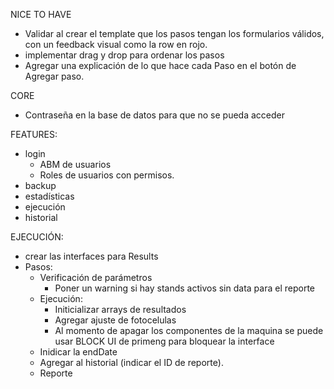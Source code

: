 NICE TO HAVE
- Validar al crear el template que los pasos tengan los formularios válidos, con un feedback visual como la row en rojo.
- implementar drag y drop para ordenar los pasos
- Agregar una explicación de lo que hace cada Paso en el botón de Agregar paso.

CORE
- Contraseña en la base de datos para que no se pueda acceder

FEATURES:
- login
  - ABM de usuarios
  - Roles de usuarios con permisos.
- backup
- estadísticas
- ejecución
- historial

EJECUCIÓN:
- crear las interfaces para Results
- Pasos:
  - Verificación de parámetros
    - Poner un warning si hay stands activos sin data para el reporte
  - Ejecución:
    - Initicializar arrays de resultados
    - Agregar ajuste de fotocelulas
    - Al momento de apagar los componentes de la maquina se puede usar BLOCK UI de primeng para bloquear la interface
  - Inidicar la endDate
  - Agregar al historial (indicar el ID de reporte).
  - Reporte